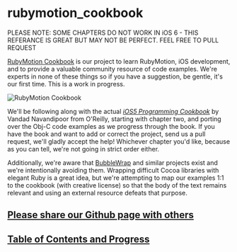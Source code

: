 # rubymotion_cookbook #

PLEASE NOTE:  SOME CHAPTERS DO NOT WORK IN iOS 6 - THIS REFERANCE IS GREAT BUT MAY NOT BE PERFECT.  FEEL FREE TO PULL REQUEST

[RubyMotion Cookbook](http://iconoclastlabs.github.com/rubymotion_cookbook) is our project to learn RubyMotion, iOS development, and to provide a valuable community
resource of code examples. We're experts in none of these things so if you have a suggestion, be gentle, it's
our first time. This is a work in progress.

![RubyMotion
Cookbook](https://github.com/IconoclastLabs/rubymotion_cookbook/raw/master/rubymotion_cookbook.png
"RubyMotion Cookbook")

We'll be following along with the actual *[iOS5 Programming Cookbook](http://shop.oreilly.com/product/0636920021728.do)*
 by Vandad Navandipoor from O'Reilly, 
starting with chapter two, and porting over the Obj-C code examples as we progress through the book. If you have
the book and want to add or correct the project, send us a pull request, we'll gladly accept the help!  Whichever 
chapter you'd like, because as you can tell, we're not going in strict order either.

Additionally, we're aware that [BubbleWrap](https://github.com/mattetti/BubbleWrap) and similar projects exist and 
we're intentionally avoiding them. Wrapping difficult Cocoa libraries with elegant Ruby is a great idea, but we're
attempting to map our examples 1:1 to the cookbook (with creative license) so that the body of the text remains relevant and using an 
external resource defeats that purpose.

## [Please share our Github page with others](http://iconoclastlabs.github.com/rubymotion_cookbook/)
## [Table of Contents and Progress](https://github.com/IconoclastLabs/rubymotion_cookbook/wiki/Table-of-Contents)
